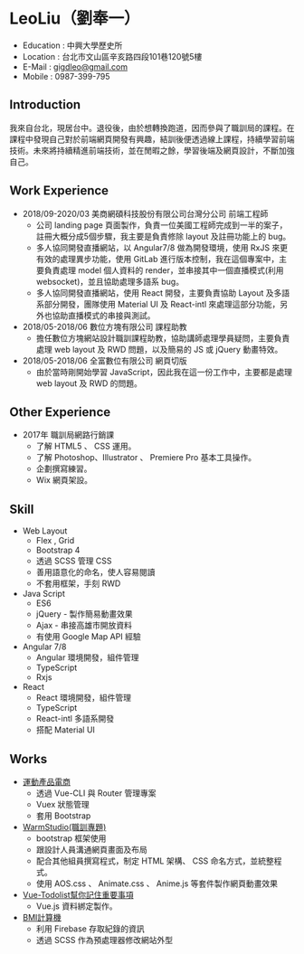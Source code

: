 # LeoLiu（劉奉一）
* Education : 中興大學歷史所
* Location : 台北市文山區辛亥路四段101巷120號5樓  
* E-Mail : gigdleo@gmail.com
* Mobile : 0987-399-795
## Introduction
我來自台北，現居台中。退役後，由於想轉換跑道，因而參與了職訓局的課程。在課程中發現自己對於前端網頁開發有興趣，結訓後便透過線上課程，持續學習前端技術。未來將持續精進前端技術，並在閒暇之餘，學習後端及網頁設計，不斷加強自己。
## Work Experience
* 2018/09-2020/03 美商網碩科技股份有限公司台灣分公司 前端工程師
  + 公司 landing page 頁面製作，負責一位美國工程師完成到一半的案子，註冊大概分成5個步驟，我主要是負責修除 layout 及註冊功能上的 bug。
  + 多人協同開發直播網站，以 Angular7/8 做為開發環境，使用 RxJS 來更有效的處理異步功能，使用 GitLab 進行版本控制，我在這個專案中，主要負責處理 model 個人資料的 render，並串接其中一個直播模式(利用 websocket)，並且協助處理多語系 bug。
  + 多人協同開發直播網站，使用 React 開發，主要負責協助 Layout 及多語系部分開發，團隊使用 Material UI 及 React-intl 來處理這部分功能，另外也協助直播模式的串接與測試。
* 2018/05-2018/06 數位方塊有限公司 課程助教
  + 擔任數位方塊網站設計職訓課程助教，協助講師處理學員疑問，主要負責處理 web layout 及 RWD 問題，以及簡易的 JS 或 jQuery 動畫特效。
* 2018/05-2018/06 全富數位有限公司 網頁切版
  + 由於當時剛開始學習 JavaScript，因此我在這一份工作中，主要都是處理 web layout  及 RWD 的問題。
## Other Experience
* 2017年 職訓局網路行銷課
  + 了解 HTML5 、 CSS 運用。
  + 了解 Photoshop、Illustrator 、 Premiere Pro 基本工具操作。
  + 企劃撰寫練習。
  + Wix 網頁架設。
## Skill
* Web Layout
  + Flex , Grid 
  + Bootstrap 4 
  + 透過 SCSS 管理 CSS  
  + 善用語意化的命名，使人容易閱讀 
  + 不套用框架，手刻 RWD
* Java Script
  + ES6 
  + jQuery - 製作簡易動畫效果 
  + Ajax - 串接高雄市開放資料 
  + 有使用 Google Map API 經驗
* Angular 7/8
  + Angular 環境開發，組件管理 
  + TypeScript  
  + Rxjs 
* React
  + React 環境開發，組件管理 
  + TypeScript  
  + React-intl 多語系開發
  + 搭配 Material UI

## Works
* [運動產品電商](https://gigd123.github.io/vue-store/#/FrontDashboard/Home)
  + 透過 Vue-CLI 與 Router 管理專案
  + Vuex 狀態管理
  + 套用 Bootstrap
* [WarmStudio(職訓專題) ](https://warmstudio.github.io/)
  + bootstrap 框架使用
  + 跟設計人員溝通網頁畫面及布局
  + 配合其他組員撰寫程式，制定 HTML 架構、 CSS 命名方式，並統整程式。
  + 使用 AOS.css 、 Animate.css 、 Anime.js 等套件製作網頁動畫效果
* [Vue-Todolist幫你記住重要事項](https://gigd123.github.io/vue-todolist/)
  +  Vue.js 資料綁定製作。
* [BMI計算機](https://gigd123.github.io/bmi-firebase/)
  + 利用 Firebase 存取紀錄的資訊
  + 透過 SCSS 作為預處理器修改網站外型
